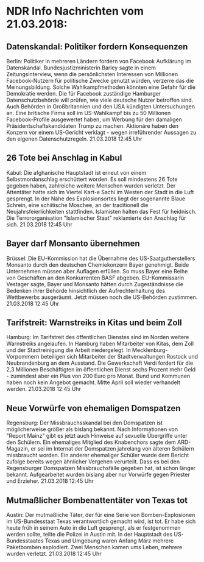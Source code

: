 # NDR Info Nachrichten vom 21.03.2018:


## Datenskandal: Politiker fordern Konsequenzen
Berlin: Politiker in mehreren Ländern fordern von Facebook Aufklärung im Datenskandal. Bundesjustizministerin Barley sagte in einem Zeitungsinterview, wenn die persönlichsten Interessen von Millionen Facebook-Nutzern für politische Zwecke genutzt würden, verzerre das die Meinungsbildung. Solche Wahlkampfmethoden könnten eine Gefahr für die Demokratie werden. Die für Facebook zuständige Hamburger Datenschutzbehörde will prüfen, wie viele deutsche Nutzer betroffen sind. Auch Behörden in Großbritannien und den USA kündigten Untersuchungen an. Eine britische Firma soll im US-Wahlkampf bis zu 50 Millionen Facebook-Profile ausgewertet haben, um Werbung für den damaligen Präsidentschaftskandidaten Trump zu machen. Aktionäre haben den Konzern vor einem US-Gericht verklagt - wegen irreführender Aussagen zu den eigenen Datenschutzregeln. 21.03.2018 12:45 Uhr 

## 26 Tote bei Anschlag in Kabul
Kabul: Die afghanische Hauptstadt ist erneut von einem Selbstmordanschlag erschüttert worden. Es soll mindestens 26 Tote gegeben haben, zahlreiche weitere Menschen wurden verletzt. Der Attentäter hatte sich im Viertel Kart-e Sachi im Westen der Stadt in die Luft gesprengt. In der Nähe des Explosionsortes liegt der sogenannte Blaue Schrein, eine schiitische Moschee, an der traditionell die Neujahrsfeierlichkeiten stattfinden. Islamisten halten das Fest für heidnisch. Die Terrororganisation "Islamischer Staat" reklamierte den Anschlag für sich. 21.03.2018 12:45 Uhr 

## Bayer darf Monsanto übernehmen
Brüssel: Die EU-Kommission hat die Übernahme des US-Saatgutherstellers Monsanto durch den deutschen Chemiekonzern Bayer genehmigt. Beide Unternehmen müssen aber Auflagen erfüllen. So muss Bayer eine Reihe von Geschäften an den Konkurrenten BASF abgeben. EU-Kommissarin Vestager sagte, Bayer und Monsanto hätten durch Zugeständnisse die Bedenken ihrer Behörde hinsichtlich der Aufrechterhaltung des Wettbewerbs ausgeräumt. Jetzt müssen noch die US-Behörden zustimmen. 21.03.2018 12:45 Uhr 

## Tarifstreit: Warnstreiks in Kitas und beim Zoll
Hamburg: Im Tarifstreit des öffentlichen Dienstes sind im Norden weitere Warnstreiks angelaufen. In Hamburg haben Mitarbeiter von Kitas, dem Zoll und der Stadtreinigung die Arbeit niedergelegt. In Mecklenburg-Vorpommern beteiligen sich Mitarbeiter der Stadtverwaltungen Rostock und Neubrandenburg an dem Ausstand. Die Gewerkschaft Verdi fordert für die 2,3 Millionen Beschäftigten im öffentlichen Dienst sechs Prozent mehr Geld - zumindest aber ein Plus von 200 Euro pro Monat. Bund und Kommunen haben noch kein Angebot gemacht. Mitte April soll wieder verhandelt werden. 21.03.2018 12:45 Uhr 

## Neue Vorwürfe von ehemaligen Domspatzen
Regensburg: Der Missbrauchsskandal bei den Domspatzen ist möglicherweise größer als bislang bekannt. Nach Informationen von "Report Mainz" gibt es jetzt auch Hinweise auf sexuelle Übergriffe unter den Schülern. Ein ehemaliges Mitglied des Knabenchors sagte dem ARD-Magazin, er sei im Internat der Domspatzen jahrelang von älteren Schülern missbraucht worden. Ein anderer ehemaliger Schüler wurde dem Bericht zufolge bereits wegen ähnlicher Vergehen verurteilt. Dass es bei den Regensburger Domspatzen Missbrauchsfälle gegeben hat, ist schon länger bekannt. Aufgearbeitet wurden bislang aber nur Vorwürfe gegen  Priester und Erzieher. 21.03.2018 12:45 Uhr 

## Mutmaßlicher Bombenattentäter von Texas tot
Austin: Der mutmaßliche Täter, der für eine Serie von Bomben-Explosionen im US-Bundesstaat Texas verantwortlich gemacht wird, ist tot. Er habe sich heute früh in seinem Auto in die Luft gesprengt, als er festgenommen werden sollte, teilte die Polizei in Austin mit. In der Hauptstadt des US-Bundesstaates Texas und Umgebung waren Anfang März mehrere Paketbomben explodiert. Zwei Menschen kamen ums Leben, mehrere wurden verletzt. 21.03.2018 12:45 Uhr 
